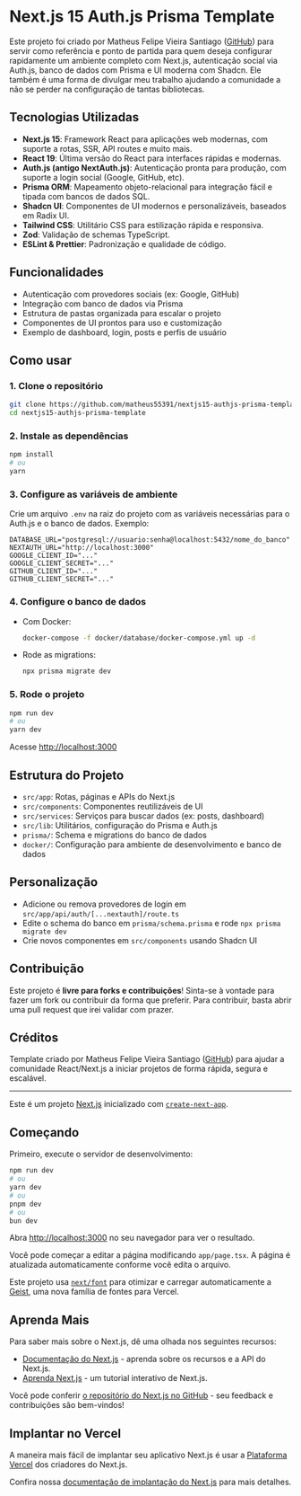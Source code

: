 # Next.js 15 Auth.js Prisma Template

Este projeto foi criado por Matheus Felipe Vieira Santiago ([GitHub](https://github.com/matheus55391)) para servir como referência e ponto de partida para quem deseja configurar rapidamente um ambiente completo com Next.js, autenticação social via Auth.js, banco de dados com Prisma e UI moderna com Shadcn. Ele também é uma forma de divulgar meu trabalho ajudando a comunidade a não se perder na configuração de tantas bibliotecas.

## Tecnologias Utilizadas

- **Next.js 15**: Framework React para aplicações web modernas, com suporte a rotas, SSR, API routes e muito mais.
- **React 19**: Última versão do React para interfaces rápidas e modernas.
- **Auth.js (antigo NextAuth.js)**: Autenticação pronta para produção, com suporte a login social (Google, GitHub, etc).
- **Prisma ORM**: Mapeamento objeto-relacional para integração fácil e tipada com bancos de dados SQL.
- **Shadcn UI**: Componentes de UI modernos e personalizáveis, baseados em Radix UI.
- **Tailwind CSS**: Utilitário CSS para estilização rápida e responsiva.
- **Zod**: Validação de schemas TypeScript.
- **ESLint & Prettier**: Padronização e qualidade de código.

## Funcionalidades

- Autenticação com provedores sociais (ex: Google, GitHub)
- Integração com banco de dados via Prisma
- Estrutura de pastas organizada para escalar o projeto
- Componentes de UI prontos para uso e customização
- Exemplo de dashboard, login, posts e perfis de usuário

## Como usar

### 1. Clone o repositório

```bash
git clone https://github.com/matheus55391/nextjs15-authjs-prisma-template.git
cd nextjs15-authjs-prisma-template
```

### 2. Instale as dependências

```bash
npm install
# ou
yarn
```

### 3. Configure as variáveis de ambiente

Crie um arquivo `.env` na raiz do projeto com as variáveis necessárias para o Auth.js e o banco de dados. Exemplo:

```
DATABASE_URL="postgresql://usuario:senha@localhost:5432/nome_do_banco"
NEXTAUTH_URL="http://localhost:3000"
GOOGLE_CLIENT_ID="..."
GOOGLE_CLIENT_SECRET="..."
GITHUB_CLIENT_ID="..."
GITHUB_CLIENT_SECRET="..."
```

### 4. Configure o banco de dados

- Com Docker:
  ```bash
  docker-compose -f docker/database/docker-compose.yml up -d
  ```
- Rode as migrations:
  ```bash
  npx prisma migrate dev
  ```

### 5. Rode o projeto

```bash
npm run dev
# ou
yarn dev
```

Acesse [http://localhost:3000](http://localhost:3000)

## Estrutura do Projeto

- `src/app`: Rotas, páginas e APIs do Next.js
- `src/components`: Componentes reutilizáveis de UI
- `src/services`: Serviços para buscar dados (ex: posts, dashboard)
- `src/lib`: Utilitários, configuração do Prisma e Auth.js
- `prisma/`: Schema e migrations do banco de dados
- `docker/`: Configuração para ambiente de desenvolvimento e banco de dados

## Personalização

- Adicione ou remova provedores de login em `src/app/api/auth/[...nextauth]/route.ts`
- Edite o schema do banco em `prisma/schema.prisma` e rode `npx prisma migrate dev`
- Crie novos componentes em `src/components` usando Shadcn UI

## Contribuição

Este projeto é **livre para forks e contribuições**! Sinta-se à vontade para fazer um fork ou contribuir da forma que preferir. Para contribuir, basta abrir uma pull request que irei validar com prazer.

## Créditos

Template criado por Matheus Felipe Vieira Santiago ([GitHub](https://github.com/matheus55391)) para ajudar a comunidade React/Next.js a iniciar projetos de forma rápida, segura e escalável.

---

Este é um projeto [Next.js](https://nextjs.org) inicializado com [`create-next-app`](https://nextjs.org/docs/app/api-reference/cli/create-next-app).

## Começando

Primeiro, execute o servidor de desenvolvimento:

```bash
npm run dev
# ou
yarn dev
# ou
pnpm dev
# ou
bun dev
```

Abra [http://localhost:3000](http://localhost:3000) no seu navegador para ver o resultado.

Você pode começar a editar a página modificando `app/page.tsx`. A página é atualizada automaticamente conforme você edita o arquivo.

Este projeto usa [`next/font`](https://nextjs.org/docs/app/building-your-application/optimizing/fonts) para otimizar e carregar automaticamente a [Geist](https://vercel.com/font), uma nova família de fontes para Vercel.

## Aprenda Mais

Para saber mais sobre o Next.js, dê uma olhada nos seguintes recursos:

- [Documentação do Next.js](https://nextjs.org/docs) - aprenda sobre os recursos e a API do Next.js.
- [Aprenda Next.js](https://nextjs.org/learn) - um tutorial interativo de Next.js.

Você pode conferir [o repositório do Next.js no GitHub](https://github.com/vercel/next.js) - seu feedback e contribuições são bem-vindos!

## Implantar no Vercel

A maneira mais fácil de implantar seu aplicativo Next.js é usar a [Plataforma Vercel](https://vercel.com/new?utm_medium=default-template&filter=next.js&utm_source=create-next-app&utm_campaign=create-next-app-readme) dos criadores do Next.js.

Confira nossa [documentação de implantação do Next.js](https://nextjs.org/docs/app/building-your-application/deploying) para mais detalhes.
